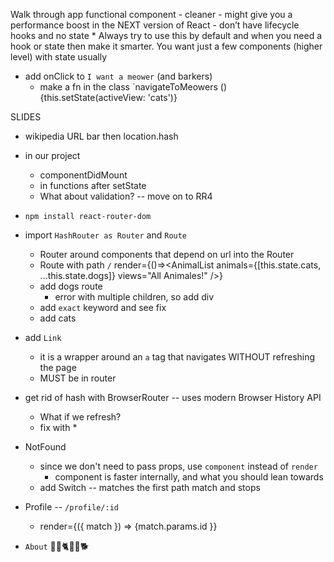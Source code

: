 Walk through app
functional component
	- cleaner
	- might give you a performance boost in the NEXT version of React
		- don’t have lifecycle hooks and no state
	* Always try to use this by default and when you need a hook or state then make it smarter. You want just a few components (higher level) with state usually


- add onClick to `I want a meower` (and barkers)
 	- make a fn in the class `navigateToMeowers () {this.setState(activeView: 'cats')}

SLIDES

- wikipedia URL bar then location.hash
- in our project
	- componentDidMount
	-	in functions after setState
	- What about validation? -- move on to RR4


- `npm install react-router-dom`
- import `HashRouter as Router` and `Route`
	- Router around components that depend on url into the Router 
	- Route with path `/` render={()=><AnimalList animals={[this.state.cats, ...this.state.dogs]} views="All Animales!" />}
	- add dogs route
		- error with multiple children, so add div
	- add `exact` keyword and see fix
	- add cats
- add `Link`
	- it is a wrapper around an `a` tag that navigates WITHOUT refreshing the page
	- MUST be in router
- get rid of hash with BrowserRouter -- uses modern Browser History API
	- What if we refresh?
	- fix with *
- NotFound
	- since we don't need to pass props, use `component` instead of `render`
		- component is faster internally, and what you should lean towards
	- add Switch -- matches the first path match and stops
- Profile -- `/profile/:id`
	- render={({ match }) => {match.params.id }}
- `About` 🐅🐆🐈🐺🐩🐕